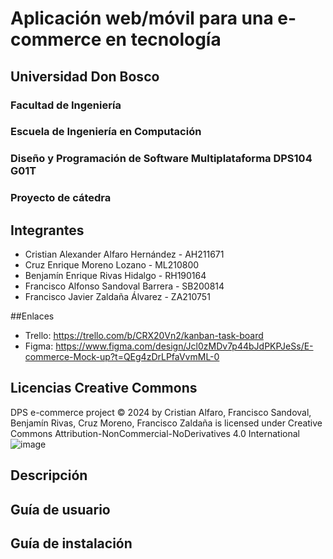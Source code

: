 # Aplicación web/móvil para una e-commerce en tecnología

## Universidad Don Bosco
### Facultad de Ingeniería
### Escuela de Ingeniería en Computación
### Diseño y Programación de Software Multiplataforma DPS104 G01T

### Proyecto de cátedra

## Integrantes
- Cristian Alexander Alfaro Hernández - AH211671
- Cruz Enrique Moreno Lozano - ML210800
- Benjamín Enrique Rivas Hidalgo - RH190164
- Francisco Alfonso Sandoval Barrera - SB200814
- Francisco Javier Zaldaña Álvarez - ZA210751

##Enlaces
- Trello: https://trello.com/b/CRX20Vn2/kanban-task-board
- Figma: https://www.figma.com/design/Jcl0zMDv7p44bJdPKPJeSs/E-commerce-Mock-up?t=QEg4zDrLPfaVvmML-0

## Licencias Creative Commons
DPS e-commerce project © 2024 by Cristian Alfaro, Francisco Sandoval, Benjamín Rivas, Cruz Moreno, Francisco Zaldaña is licensed under Creative Commons Attribution-NonCommercial-NoDerivatives 4.0 International ![image](https://github.com/user-attachments/assets/3beb5f98-a3bb-43ee-8c75-74893175708e)


## Descripción


## Guía de usuario


## Guía de instalación
